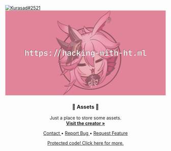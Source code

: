 <p>
    <a href="https://twitter.com/iKurasad">
        <img src="https://img.shields.io/badge/Creator-Kurasad%232521-%23ff0092" alt="Kurasad#2521" />
    </a>
    <a href="https://github.com/DPulavarthy/assets"
        title="All code regarding `Assets` is protected.">
        <img src="readme/assets.png" alt="`Assets` Image" />
    </a>
    <h3 align="center"> 💠 Assets 💠 </h3>
    <p align="center"> Just a place to store some assets.
        <br />
        <a href="https://kura.gq"><strong> Visit the creator » </strong></a>
    </p>
    <p align="center">
        <a href="https://kura.gq?to=support"> Contact </a>
        •
        <a href="https://github.com/DPulavarthy/assets/issues"> Report Bug </a>
        •
        <a href="https://github.com/DPulavarthy/assets/pulls"> Request Feature </a>
    </p>
    <p align="center">
        <a href="https://kura.gq?to=share"> Protected code! Click here for more. </a>
    </p>
</p>
